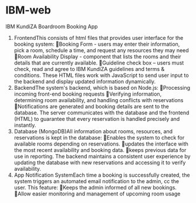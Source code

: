 # IBM-web

IBM KundiZA Boardroom Booking 
App
1.  FrontendThis consists of html files that provides user 
interface for the booking system:
Booking Form - users may enter their 
information, pick a room, schedule a time, and
request any resources they may need
Room Availability Display - component that 
lists the rooms and their details that are 
currently available.
Guideline check box – users must check, read 
and agree to IBM KundiZA guidelines and 
terms & conditions.
These HTML files work with JavaScript to send user 
input to the backend and display updated 
information dynamically.
2.  BackendThe system's backend, which is based on Node.js:
Processing incoming front-end booking 
requests
Verifying information, determining room 
availability, and handling conflicts with 
reservations
Notifications are generated and booking 
details are sent to the database.
The server communicates with the database and the
frontend (HTML) to guarantee that every reservation
is handled precisely and instantly.
3.  Database (MongoDB)All information about rooms, resources, and 
reservations is kept in the database:
Enables the system to check for available 
rooms depending on reservations.
updates the interface with the most recent 
availability and booking data.
keeps previous data for use in reporting.
The backend maintains a consistent user experience
by updating the database with new reservations and
accessing it to verify availability.
4. App Notification SystemEach time a booking is successfully created, the 
system triggers an automated email notification to 
the admin, cc the user. This feature:
Keeps the admin informed of all new bookings.
Allow easier monitoring and management of 
upcoming room usage
